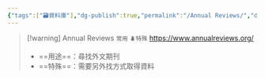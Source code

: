 ```yaml
---
{"tags":["🗃️資料庫"],"dg-publish":true,"permalink":"/Annual Reviews/","dgPassFrontmatter":true,"created":"2025-05-29T12:22:54.958+08:00","updated":"2025-05-29T12:23:08.134+08:00"}
---
```




> [!warning] Annual Reviews `常用` `🪲特殊`
> https://www.annualreviews.org/
> - ==用途==：尋找外文期刊
> - ==特殊==：需要另外找方式取得資料
